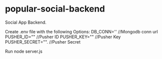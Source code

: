# popular-social-backend
Social App Backend.

Create .env file with the following Options:
DB_CONN=''           //Mongodb conn url
PUSHER_ID=""         //Pusher ID
PUSHER_KEY=""        //Pusher Key
PUSHER_SECRET="".   //Pusher Secret

Run node server.js
